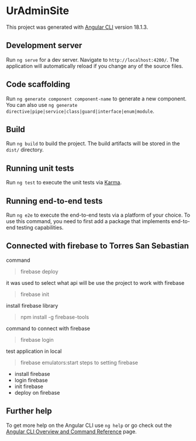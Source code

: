 # UrAdminSite

This project was generated with [Angular CLI](https://github.com/angular/angular-cli) version 18.1.3.

## Development server

Run `ng serve` for a dev server. Navigate to `http://localhost:4200/`. The application will automatically reload if you change any of the source files.

## Code scaffolding

Run `ng generate component component-name` to generate a new component. You can also use `ng generate directive|pipe|service|class|guard|interface|enum|module`.

## Build

Run `ng build` to build the project. The build artifacts will be stored in the `dist/` directory.

## Running unit tests

Run `ng test` to execute the unit tests via [Karma](https://karma-runner.github.io).

## Running end-to-end tests

Run `ng e2e` to execute the end-to-end tests via a platform of your choice. To use this command, you need to first add a package that implements end-to-end testing capabilities.

## Connected with firebase to Torres San Sebastian

command
> firebase deploy

it was used to select what api will be use the project to work with firebase
> firebase init

install firebase library
> npm install -g firebase-tools

command to connect with firebase
> firebase login

test application in local
> firebase emulators:start
steps to setting firebase
 
* install firebase
* login firebase
* init firebase
* deploy on firebase

## Further help

To get more help on the Angular CLI use `ng help` or go check out the [Angular CLI Overview and Command Reference](https://angular.dev/tools/cli) page.
